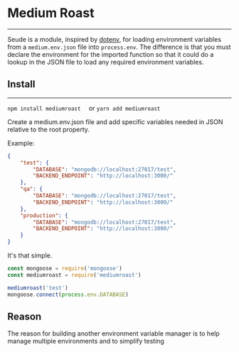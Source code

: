 # Medium Roast
---
Seude is a module, inspired by [dotenv](https://github.com/motdotla/dotenv), for loading environment variables from a `medium.env.json` file into `process.env`. The difference is that you must declare the environment for the imported function so that it could do a lookup in the JSON file to load any required environment variables.

## Install
---
`npm install mediumroast  `
or
`yarn add mediumroast`

Create a medium.env.json file and add specific variables needed in JSON relative to the root property.

Example:
```json
{
    "test": {
        "DATABASE": "mongodb://localhost:27017/test",
        "BACKEND_ENDPOINT": "http://localhost:3000/"
    },
    "qa": {
        "DATABASE": "mongodb://localhost:27017/test",
        "BACKEND_ENDPOINT": "http://localhost:3000/"
    },
    "production": {
        "DATABASE": "mongodb://localhost:27017/test",
        "BACKEND_ENDPOINT": "http://localhost:3000/"
    }
}
```

It's that simple.

```js
const mongoose = require('mongoose')
const mediumroast = require('mediumroast')

mediumroast('test')
mongoose.connect(process.env.DATABASE)

```

## Reason
The reason for building another environment variable manager is to help manage multiple environments and to simplify testing